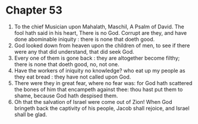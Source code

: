 # Chapter 53

1. To the chief Musician upon Mahalath, Maschil, A Psalm of David. The fool hath said in his heart, There is no God. Corrupt are they, and have done abominable iniquity : there is none that doeth good.
2. God looked down from heaven upon the children of men, to see if there were any that did understand, that did seek God.
3. Every one of them is gone back : they are altogether become filthy; there is none that doeth good, no, not one.
4. Have the workers of iniquity no knowledge? who eat up my people as they eat bread : they have not called upon God.
5. There were they in great fear, where no fear was: for God hath scattered the bones of him that encampeth against thee: thou hast put them to shame, because God hath despised them.
6. Oh that the salvation of Israel were come out of Zion! When God bringeth back the captivity of his people, Jacob shall rejoice, and Israel shall be glad.

